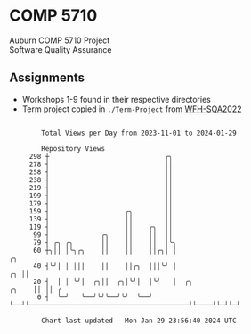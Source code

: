 # COMP 5710
Auburn COMP 5710 Project  
Software Quality Assurance

## Assignments
- Workshops 1-9 found in their respective directories
- Term project copied in `./Term-Project` from [WFH-SQA2022](https://github.com/wumphlett/WFH-SQA2022-AUBURN)

```

        Total Views per Day from 2023-11-01 to 2024-01-29

        Repository Views
     298 ┼                             ╭╮
     278 ┤                             ││
     258 ┤                             ││
     238 ┤                             ││
     219 ┤                             ││
     199 ┤                             ││
     179 ┤                             ││
     159 ┤                   ╭╮        ││
     139 ┤                   ││        ││
     119 ┤                   ││    ╭╮  ││
      99 ┤             ╭╮    ││    ││  ││
      79 ┤ ╭╮ ╭╮       ││    ││    ││  │╰╮
      60 ┼╮││ │╰╮╭╮    ││    ││    ││╭╮│ │                                                     ╭╮
      40 ┤╰╯│ │ │││    ││    ││╭╮  │││╰╯ │                                                  ╭╮ ││
      20 ┤  │ │ ╰╯│  ╭╮││  ╭╮│╰╯│  │╰╯   │  ╭╮                                        ╭╮    ││ ││ ╭
       0 ┤  ╰─╯   ╰──╯╰╯╰──╯╰╯  ╰──╯     ╰──╯╰────────────────────────────────────────╯╰────╯╰─╯╰─╯

        Chart last updated - Mon Jan 29 23:56:40 2024 UTC
        
```
